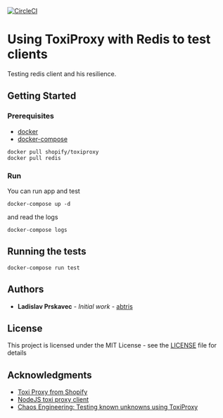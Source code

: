 [![CircleCI](https://circleci.com/gh/abtris/redis-test.svg?style=svg)](https://circleci.com/gh/abtris/redis-test)

# Using ToxiProxy with Redis to test clients

Testing redis client and his resilience.

## Getting Started

### Prerequisites

- [docker](https://docs.docker.com/install/overview/)
- [docker-compose](https://docs.docker.com/compose/install/)

```
docker pull shopify/toxiproxy
docker pull redis
```

### Run

You can run app and test

```
docker-compose up -d
```

and read the logs

```
docker-compose logs
```

## Running the tests

```
docker-compose run test
```

## Authors

- **Ladislav Prskavec** - _Initial work_ - [abtris](https://github.com/abtris)

## License

This project is licensed under the MIT License - see the [LICENSE](LICENSE) file for details

## Acknowledgments

- [Toxi Proxy from Shopify](https://github.com/Shopify/toxiproxy)
- [NodeJS toxi proxy client](https://github.com/ihsw/toxiproxy-node-client)
- [Chaos Engineering: Testing known unknowns using ToxiProxy](https://medium.com/@ravindraprasad/testing-known-unknowns-using-toxiproxy-75dfc9d0dc1)
